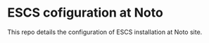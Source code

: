 # ESCS cofiguration at Noto

This repo details the configuration of ESCS installation at Noto site. 

